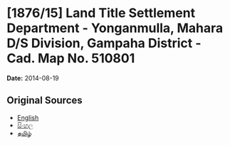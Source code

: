 # [1876/15] Land Title Settlement Department - Yonganmulla, Mahara D/S Division, Gampaha District - Cad. Map No. 510801

**Date:** 2014-08-19

## Original Sources

- [English](https://documents.gov.lk/view/extra-gazettes/2014/8/1876-15_E.pdf)
- [සිංහල](https://documents.gov.lk/view/extra-gazettes/2014/8/1876-15_S.pdf)
- [தமிழ்](https://documents.gov.lk/view/extra-gazettes/2014/8/1876-15_T.pdf)
